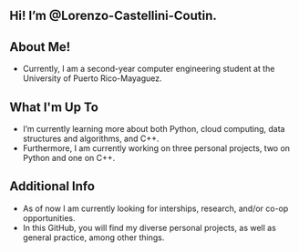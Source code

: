 ## Hi! I’m @Lorenzo-Castellini-Coutin.
## About Me!
- Currently, I am a second-year computer engineering student at the University of Puerto Rico-Mayaguez. 
## What I'm Up To
- I’m currently learning more about both Python, cloud computing, data structures and algorithms, and C++. 
- Furthermore, I am currently working on three personal projects, two on Python and one on C++.
## Additional Info
- As of now I am currently looking for interships, research, and/or co-op opportunities.
- In this GitHub, you will find my diverse personal projects, as well as general practice, among other things.

<!---
Lorenzo-Castellini-Coutin/Lorenzo-Castellini-Coutin is a ✨ special ✨ repository because its `README.md` (this file) appears on your GitHub profile.
You can click the Preview link to take a look at your changes.
--->
